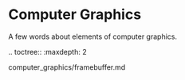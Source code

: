 Computer Graphics
=================

A few words about elements of computer graphics.

.. toctree::
   :maxdepth: 2

   computer_graphics/framebuffer.md
